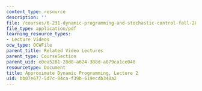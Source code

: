 ```yaml
---
content_type: resource
description: ''
file: /courses/6-231-dynamic-programming-and-stochastic-control-fall-2015/bb07e6775d7c84caf39b619ecdb340a2_MIT6_231F15_lec02_short.pdf
file_type: application/pdf
learning_resource_types:
- Lecture Videos
ocw_type: OCWFile
parent_title: Related Video Lectures
parent_type: CourseSection
parent_uid: e0ea5281-28d8-a624-388d-a079ca1ce048
resourcetype: Document
title: Approximate Dynamic Programming, Lecture 2
uid: bb07e677-5d7c-84ca-f39b-619ecdb340a2
---
```

